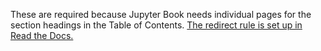 These are required because Jupyter Book needs individual pages for the section headings in the Table of Contents. [The redirect rule is set up in Read the Docs.](https://app.readthedocs.org/dashboard/computing-in-context/redirects/)
